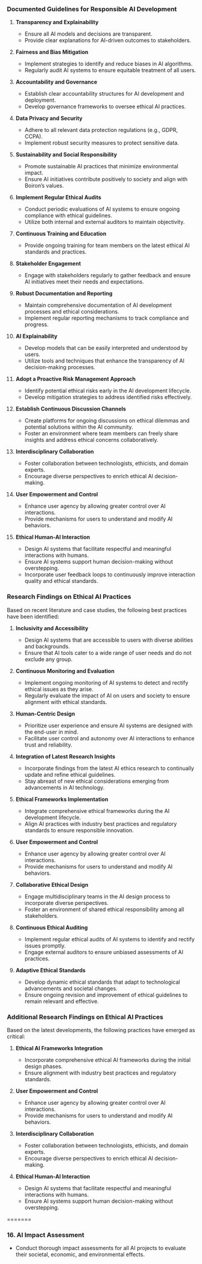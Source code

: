 

### Documented Guidelines for Responsible AI Development

1. **Transparency and Explainability**
   - Ensure all AI models and decisions are transparent.
   - Provide clear explanations for AI-driven outcomes to stakeholders.

2. **Fairness and Bias Mitigation**
   - Implement strategies to identify and reduce biases in AI algorithms.
   - Regularly audit AI systems to ensure equitable treatment of all users.

3. **Accountability and Governance**
   - Establish clear accountability structures for AI development and deployment.
   - Develop governance frameworks to oversee ethical AI practices.

4. **Data Privacy and Security**
   - Adhere to all relevant data protection regulations (e.g., GDPR, CCPA).
   - Implement robust security measures to protect sensitive data.

5. **Sustainability and Social Responsibility**
   - Promote sustainable AI practices that minimize environmental impact.
   - Ensure AI initiatives contribute positively to society and align with Boiron’s values.

6. **Implement Regular Ethical Audits**
   - Conduct periodic evaluations of AI systems to ensure ongoing compliance with ethical guidelines.
   - Utilize both internal and external auditors to maintain objectivity.

7. **Continuous Training and Education**
   - Provide ongoing training for team members on the latest ethical AI standards and practices.

8. **Stakeholder Engagement**
   - Engage with stakeholders regularly to gather feedback and ensure AI initiatives meet their needs and expectations.

9. **Robust Documentation and Reporting**
   - Maintain comprehensive documentation of AI development processes and ethical considerations.
   - Implement regular reporting mechanisms to track compliance and progress.

10. **AI Explainability**
    - Develop models that can be easily interpreted and understood by users.
    - Utilize tools and techniques that enhance the transparency of AI decision-making processes.

11. **Adopt a Proactive Risk Management Approach**
    - Identify potential ethical risks early in the AI development lifecycle.
    - Develop mitigation strategies to address identified risks effectively.

12. **Establish Continuous Discussion Channels**
    - Create platforms for ongoing discussions on ethical dilemmas and potential solutions within the AI community.
    - Foster an environment where team members can freely share insights and address ethical concerns collaboratively.

13. **Interdisciplinary Collaboration**
    - Foster collaboration between technologists, ethicists, and domain experts.
    - Encourage diverse perspectives to enrich ethical AI decision-making.

14. **User Empowerment and Control**
    - Enhance user agency by allowing greater control over AI interactions.
    - Provide mechanisms for users to understand and modify AI behaviors.

15. **Ethical Human-AI Interaction**
    - Design AI systems that facilitate respectful and meaningful interactions with humans.
    - Ensure AI systems support human decision-making without overstepping.
    - Incorporate user feedback loops to continuously improve interaction quality and ethical standards.

### Research Findings on Ethical AI Practices

Based on recent literature and case studies, the following best practices have been identified:

1. **Inclusivity and Accessibility**
   - Design AI systems that are accessible to users with diverse abilities and backgrounds.
   - Ensure that AI tools cater to a wide range of user needs and do not exclude any group.

2. **Continuous Monitoring and Evaluation**
   - Implement ongoing monitoring of AI systems to detect and rectify ethical issues as they arise.
   - Regularly evaluate the impact of AI on users and society to ensure alignment with ethical standards.

3. **Human-Centric Design**
   - Prioritize user experience and ensure AI systems are designed with the end-user in mind.
   - Facilitate user control and autonomy over AI interactions to enhance trust and reliability.

4. **Integration of Latest Research Insights**
   - Incorporate findings from the latest AI ethics research to continually update and refine ethical guidelines.
   - Stay abreast of new ethical considerations emerging from advancements in AI technology.

5. **Ethical Frameworks Implementation**
   - Integrate comprehensive ethical frameworks during the AI development lifecycle.
   - Align AI practices with industry best practices and regulatory standards to ensure responsible innovation.

6. **User Empowerment and Control**
   - Enhance user agency by allowing greater control over AI interactions.
   - Provide mechanisms for users to understand and modify AI behaviors.

7. **Collaborative Ethical Design**
   - Engage multidisciplinary teams in the AI design process to incorporate diverse perspectives.
   - Foster an environment of shared ethical responsibility among all stakeholders.

8. **Continuous Ethical Auditing**
   - Implement regular ethical audits of AI systems to identify and rectify issues promptly.
   - Engage external auditors to ensure unbiased assessments of AI practices.

9. **Adaptive Ethical Standards**
   - Develop dynamic ethical standards that adapt to technological advancements and societal changes.
   - Ensure ongoing revision and improvement of ethical guidelines to remain relevant and effective.

### Additional Research Findings on Ethical AI Practices

Based on the latest developments, the following practices have emerged as critical:

1. **Ethical AI Frameworks Integration**
   - Incorporate comprehensive ethical AI frameworks during the initial design phases.
   - Ensure alignment with industry best practices and regulatory standards.

2. **User Empowerment and Control**
   - Enhance user agency by allowing greater control over AI interactions.
   - Provide mechanisms for users to understand and modify AI behaviors.

3. **Interdisciplinary Collaboration**
   - Foster collaboration between technologists, ethicists, and domain experts.
   - Encourage diverse perspectives to enrich ethical AI decision-making.

4. **Ethical Human-AI Interaction**
   - Design AI systems that facilitate respectful and meaningful interactions with humans.
   - Ensure AI systems support human decision-making without overstepping.

=======



### 16. AI Impact Assessment
- Conduct thorough impact assessments for all AI projects to evaluate their societal, economic, and environmental effects.